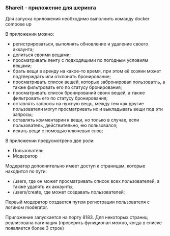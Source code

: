 ### Shareit - приложение для шеринга

Для запуска приложения необходимо выполнить команду docker compose up

В приложении можно:

- регистрироваться, выполнять обновление и удаление своего аккаунта;
- делиться своими вещами;
- просматривать ленту с подходящими по погодным условиям вещами;
- брать вещи в аренду на какое-то время, при этом её хозяин может подтверждать или отклонять бронирование;
- просматривать список вещей, которые забронировал пользоватль, а также фильтровать его по статусу бронирования;
- просматривать список бронирований своих вещей, а также фильтровать его по статусу бронирования;
- оставлять запросы на нужную вещь, между тем как другие пользователи могут просматривать их и выкладывать вещи под эти запросы;
- оставлять комментарии к вещи, но только в случае, если пользователь, действительно, ею пользовался;
- искать вещи с помощью ключевых слов;

В приложении предусмотрено две роли:

- Пользователь
- Модератор

Модератор дополнительно имеет доступ к страницам, которые находится по пути:
- /users, где он может просматривать список всех пользователей, а также удалять их аккаунты;
- /users/create, где может создавать пользователей;

Первый модератор создается путем регистрации пользователя с логином moderator.

Приложение запускается на порту 8183.
Для некоторых страниц реализована пагинация (проверить функционал можно, когда в списке появляется более 3 строк)
